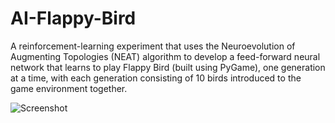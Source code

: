 # AI-Flappy-Bird
A reinforcement-learning experiment that uses the Neuroevolution of Augmenting Topologies (NEAT) algorithm to develop a feed-forward neural network that learns to play Flappy Bird (built using PyGame), one generation at a time, with each generation consisting of 10 birds introduced to the game environment together.

![Screenshot](https://user-images.githubusercontent.com/42197279/126177384-7acea88b-49ee-4939-9829-e25a2720aa90.png)

